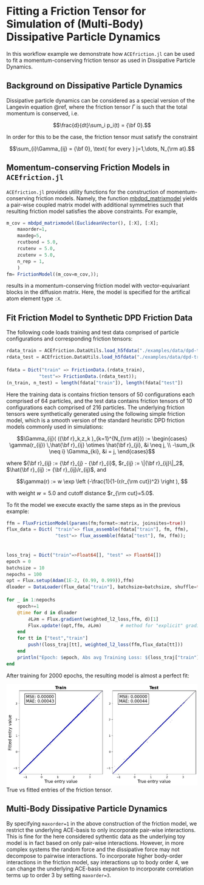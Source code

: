 # Fitting a Friction Tensor for Simulation of (Multi-Body) Dissipative Particle Dynamics 

In this workflow example we demonstrate how `ACEfriction.jl` can be used to fit a momentum-conserving friction tensor as used in Dissipative Particle Dynamics. 

## Background on Dissipative Particle Dynamics
Dissipative particle dynamics can be considered as a special version of the Langevin equation @ref, where the friction tensor $\Gamma$ is such that the total momentum is conserved, i.e.
```math
\frac{d}{dt}\sum_i p_i(t) = {\bf 0}.
```
In order for this to be the case, the friction tensor must satisfy the constraint
```math
\sum_{i}\Gamma_{ij} = {\bf 0}, \text{ for every } j=1,\dots, N_{\rm at}.
```

## Momentum-conserving Friction Models in `ACEfriction.jl`
`ACEfriction.jl` provides utility functions for the construction of momentum-conserving friction models. Namely, the function [mbdpd_matrixmodel]() yields a pair-wise coupled matrix model with additional symmetries such that resulting friction model satisfies the above constraints. For example, 
```julia
m_cov = mbdpd_matrixmodel(EuclideanVector(), [:X], [:X];
    maxorder=1, 
    maxdeg=5,    
    rcutbond = 5.0, 
    rcutenv = 5.0,
    zcutenv = 5.0,
    n_rep = 1, 
    )
fm= FrictionModel((m_cov=m_cov,)); 
```
results in a momentum-conserving friction model with vector-equivariant blocks in the diffusion matrix. Here, the model is specified for the artifical atom element type `:X`.

## Fit Friction Model to Synthetic DPD Friction Data

The following code loads training and test data comprised of particle configurations and corresponding friction tensors:
```julia
rdata_train = ACEfriction.DataUtils.load_h5fdata("./examples/data/dpd-train-x.h5"); 
rdata_test = ACEfriction.DataUtils.load_h5fdata("./examples/data/dpd-train-x.h5"); 

fdata = Dict("train" => FrictionData.(rdata_train), 
            "test"=> FrictionData.(rdata_test));
(n_train, n_test) = length(fdata["train"]), length(fdata["test"])
```
Here the training data is contains friction tensors of 50 configurations each comprised of 64 particles, and the test data contains friction tensors of 10 configurations each comprised of 216 particles. The underlying friction tensors were synthetically generated using the following simple friction model, which is a smooth version of the standard heuristic DPD friction models commonly used in simulations: 
```math
\Gamma_{ij}( ({\bf r}_k,z_k )_{k=1}^{N_{\rm at}}) := \begin{cases}
\gamma(r_{ij}) \,\hat{\bf r}_{ij} \otimes \hat{\bf r}_{ji}, &i \neq j, \\
-\sum_{k \neq i} \Gamma_{ki}, &i = j,
\end{cases}
```
where ${\bf r}_{ij} := {\bf r}_{j} - {\bf r}_{i}$,  $r_{ij} := \|{\bf r}_{ij}\|_2$, $\hat{\bf r}_{ij} := {\bf r}_{ij}/r_{ij}$, and
```math
\gamma(r) := w \exp \left (-\frac{1}{1-(r/r_{\rm cut})^2} \right ), 
```
with weight $w=5.0$ and cutoff distance $r_{\rm cut}=5.0$.

To fit the model we execute exactly the same steps as in the previous example:

```julia
ffm = FluxFrictionModel(params(fm;format=:matrix, joinsites=true))
flux_data = Dict( "train"=> flux_assemble(fdata["train"], fm, ffm),
                  "test"=> flux_assemble(fdata["test"], fm, ffm));


loss_traj = Dict("train"=>Float64[], "test" => Float64[])
epoch = 0
batchsize = 10
nepochs = 100
opt = Flux.setup(Adam(1E-2, (0.99, 0.999)),ffm)
dloader = DataLoader(flux_data["train"], batchsize=batchsize, shuffle=true)

for _ in 1:nepochs
    epoch+=1
    @time for d in dloader
        ∂L∂m = Flux.gradient(weighted_l2_loss,ffm, d)[1]
        Flux.update!(opt,ffm, ∂L∂m)       # method for "explicit" gradient
    end
    for tt in ["test","train"]
        push!(loss_traj[tt], weighted_l2_loss(ffm,flux_data[tt]))
    end
    println("Epoch: $epoch, Abs avg Training Loss: $(loss_traj["train"][end]/n_train)), Test Loss: $(loss_traj["test"][end]/n_test))")
end
```


After training for 2000 epochs, the resulting model is almost a perfect fit:

![True vs fitted entries of the friction tensor](./assets/scatter-equ-cov.jpg)
            True vs fitted entries of the friction tensor.

## Multi-Body Dissipative Particle Dynamics

By specifying `maxorder=1` in the above construction of the friction model, we restrict the underlying ACE-basis to only incorporate pair-wise interactions. This is fine for the here considered sythentic data as the underlying toy model is in fact based on only pair-wise interactions. However, in more complex systems  the random force and the dissipative force may not decompose to pairwise interactions. To incorporate higher body-order interactions in the friction model, say interactions up to body order 4, we can change the underlying ACE-basis expansion to incorporate correlation terms up to order 3 by setting `maxorder=3`. 


